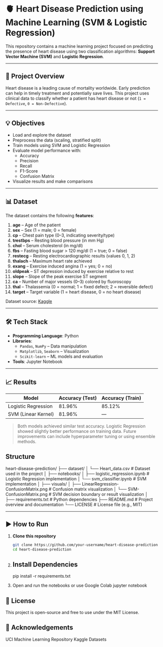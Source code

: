 # 🫀 Heart Disease Prediction using Machine Learning (SVM & Logistic Regression)

This repository contains a machine learning project focused on predicting the presence of heart disease using two classification algorithms: **Support Vector Machine (SVM)** and **Logistic Regression**.

---

## 📌 Project Overview

Heart disease is a leading cause of mortality worldwide. Early prediction can help in timely treatment and potentially save lives. This project uses clinical data to classify whether a patient has heart disease or not (`1 = Defective`, `0 = Non-Defective`).

---

## 💡 Objectives

- Load and explore the dataset
- Preprocess the data (scaling, stratified split)
- Train models using SVM and Logistic Regression
- Evaluate model performance with:
  - Accuracy
  - Precision
  - Recall
  - F1-Score
  - Confusion Matrix
- Visualize results and make comparisons

---

## 📊 Dataset
The dataset contains the following **features**:

1. **age** – Age of the patient
2. **sex** – Sex (1 = male; 0 = female)
3. **cp** – Chest pain type (0–3, indicating severity/type)
4. **trestbps** – Resting blood pressure (in mm Hg)
5. **chol** – Serum cholesterol (in mg/dl)
6. **fbs** – Fasting blood sugar > 120 mg/dl (1 = true; 0 = false)
7. **restecg** – Resting electrocardiographic results (values 0, 1, 2)
8. **thalach** – Maximum heart rate achieved
9. **exang** – Exercise induced angina (1 = yes; 0 = no)
10. **oldpeak** – ST depression induced by exercise relative to rest
11. **slope** – Slope of the peak exercise ST segment
12. **ca** – Number of major vessels (0–3) colored by fluoroscopy
13. **thal** – Thalassemia (0 = normal; 1 = fixed defect; 2 = reversible defect)
14. **target** – Target variable (1 = heart disease, 0 = no heart disease)

Dataset source: [Kaggle](https://www.kaggle.com/datasets/rishidamarla/heart-disease-prediction)

---

## 🛠️ Tech Stack

- **Programming Language**: Python
- **Libraries**:
  - `Pandas`, `NumPy` – Data manipulation
  - `Matplotlib`, `Seaborn` – Visualization
  - `Scikit-learn` – ML models and evaluation
- **Tools**: Jupyter Notebook

---

## 📈 Results

| Model               | Accuracy (Test) | Accuracy (Train) |
|--------------------|------------------|------------------|
| Logistic Regression| 81.96%           | 85.12%           |
| SVM (Linear Kernel)| 81.96%           | —                |

> Both models achieved similar test accuracy. Logistic Regression showed slightly better performance on training data. Future improvements can include hyperparameter tuning or using ensemble methods.

## Structure

heart-disease-prediction/
├── dataset/
│   └── Heart_data.csv              # Dataset used in the project
│
├── notebooks/
│   ├── logistic_regression.ipynb   # Logistic Regression implementation
│   └── svm_classifier.ipynb        # SVM implementation
│
├── visuals/
│   ├── LinearRegression-ConfusionMatrix.png        # Confusion matrix visualization
│   └── SVM-ConfusionMatrix.png                     # SVM decision boundary or result visualization
│
├── requirements.txt                # Python dependencies
├── README.md                       # Project overview and documentation
└── LICENSE                         # License file (e.g., MIT)


---

## ▶️ How to Run

1. **Clone this repository**
   ```bash
   git clone https://github.com/your-username/heart-disease-prediction.git
   cd heart-disease-prediction

2. ## Install Dependencies
   pip install -r requirements.txt

3. Open and run the notebooks or use Google Colab
   jupyter notebook

## 📌 License
This project is open-source and free to use under the MIT License.

## 🙌 Acknowledgements
UCI Machine Learning Repository
Kaggle Datasets
